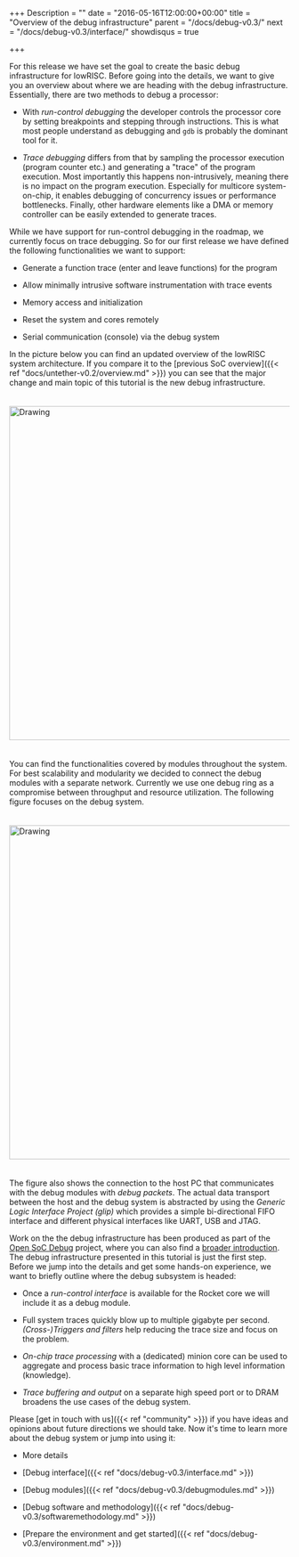 +++
Description = ""
date = "2016-05-16T12:00:00+00:00"
title = "Overview of the debug infrastructure"
parent = "/docs/debug-v0.3/"
next = "/docs/debug-v0.3/interface/"
showdisqus = true

+++

For this release we have set the goal to create the basic debug
infrastructure for lowRISC. Before going into the details, we want to
give you an overview about where we are heading with the debug
infrastructure. Essentially, there are two methods to debug a
processor:

 * With *run-control debugging* the developer controls the processor
   core by setting breakpoints and stepping through instructions. This
   is what most people understand as debugging and `gdb` is probably
   the dominant tool for it.

 * *Trace debugging* differs from that by sampling the processor
   execution (program counter etc.) and generating a "trace" of the
   program execution. Most importantly this happens non-intrusively,
   meaning there is no impact on the program execution. Especially for
   multicore system-on-chip, it enables debugging of concurrency
   issues or performance bottlenecks. Finally, other hardware
   elements like a DMA or memory controller can be easily extended to
   generate traces.

While we have support for run-control debugging in the roadmap, we
currently focus on trace debugging. So for our first release we have
defined the following functionalities we want to support:

 * Generate a function trace (enter and leave functions) for the
   program

 * Allow minimally intrusive software instrumentation with trace
   events

 * Memory access and initialization

 * Reset the system and cores remotely

 * Serial communication (console) via the debug system

In the picture below you can find an updated overview of the lowRISC
system architecture. If you compare it to the
[previous SoC overview]({{< ref "docs/untether-v0.2/overview.md" >}}) you
can see that the major change and main topic of this tutorial is the
new debug infrastructure.

<a name="figure-overview"></a>
<img src="../figures/lowRISC_soc.png" alt="Drawing" style="width: 600px; padding: 20px 0px;"/>

You can find the functionalities covered by modules throughout the
system. For best scalability and modularity we decided to connect the
debug modules with a separate network. Currently we use one debug ring
as a compromise between throughput and resource utilization. The
following figure focuses on the debug system.

<a name="figure-debugsystem"></a>
<img src="../figures/debug_system.png" alt="Drawing" style="width: 600px; padding: 20px 0px;"/>

The figure also shows the connection to the host PC that communicates
with the debug modules with *debug packets*. The actual data transport
between the host and the debug system is abstracted by using the
*Generic Logic Interface Project (glip)* which provides a simple
bi-directional FIFO interface and different physical interfaces like
UART, USB and JTAG.

Work on the the debug infrastructure has been produced as part of the
[Open SoC Debug](http://www.opensocdebug.org) project, where you can
also find a
[broader introduction](http://opensocdebug.org/docs/overview/). The
debug infrastructure presented in this tutorial is just the first
step. Before we jump into the details and get some hands-on
experience, we want to briefly outline where the debug subsystem is
headed:

 * Once a *run-control interface* is available for the Rocket core we
   will include it as a debug module.

 * Full system traces quickly blow up to multiple gigabyte per
   second. *(Cross-)Triggers and filters* help reducing the trace size
   and focus on the problem.

 * *On-chip trace processing* with a (dedicated) minion core can be
   used to aggregate and process basic trace information to high level
   information (knowledge).

 * *Trace buffering and output* on a separate high speed port or to
   DRAM broadens the use cases of the debug system.

Please [get in touch with us]({{< ref "community" >}}) if you have ideas
and opinions about future directions we should take. Now
it's time to learn more about the debug system or jump into using it:

 * More details
  * [Debug interface]({{< ref "docs/debug-v0.3/interface.md" >}})
  * [Debug modules]({{< ref "docs/debug-v0.3/debugmodules.md" >}})
  * [Debug software and methodology]({{< ref "docs/debug-v0.3/softwaremethodology.md" >}})

 * [Prepare the environment and get started]({{< ref "docs/debug-v0.3/environment.md" >}})
